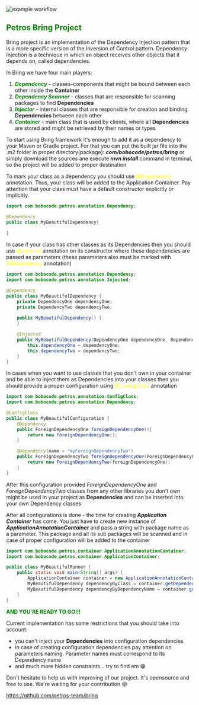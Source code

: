 ![example workflow](https://github.com/petros-team/bring/actions/workflows/maven.yml/badge.svg)
## <span style="color:green">Petros Bring Project</span>
Bring project is an implementation of the Dependency Injection pattern that is a more specific
version of the Inversion of Control pattern. Dependency Injection is a technique in which an object
receives other objects that it depends on, called dependencies.

In Bring we have four main players:
1. <span style="color:green">_**Dependency**_</span> - classes-components that might be bound between each other inside the **Container**
2. <span style="color:green">_**Dependency Scanner**_</span> - classes that are responsible for scanning packages to find **Dependencies**
3. <span style="color:green">_**Injector**_</span> -  internal classes that are responsible for creation and binding **Dependencies** between each other
4. <span style="color:green">_**Container**_</span> - main class that is used by clients, where all **Dependencies** are stored and might be retrieved by their names or types

To start using Bring framework it's enough to add it as a dependency to your Maven or Gradle project.
For that you can put the built jar file into the .m2 folder in proper directory(package): _**com/bobocode/petros/bring**_
or simply download the sources ane execute _**mvn install**_ command in terminal, so the project will be added to proper destination

To mark your class as a dependency you should use <span style="color:yellow">@Dependency</span> annotation. 
Thus, your class will be added to the Application Container.
Pay attention that your class must have a default constructor explicitly or implicitly.

```java
import com.bobocode.petros.annotation.Dependency;

@Dependency
public class MyBeautifulDependency{
    
}
```
In case if your class has other classes as its Dependencies then you should use <span style="color:yellow">@Injected</span> annotation
on its constructor where these dependencies are passed as parameters (these parameters also must be marked with <span style="color:yellow">@Dependency</span> annotation)

```java
import com.bobocode.petros.annotation.Dependency;
import com.bobocode.petros.annotation.Injected;

@Dependency
public class MyBeautifulDependency {
    private DependencyOne dependencyOne;
    private DependencyTwo dependencyTwo;
    
    public MyBeautifulDependency() {
    }

    @Injected
    public MyBeautifulDependency(DependencyOne dependencyOne, DependencyTwo dependencyTwo) {
        this.dependencyOne = dependencyOne;
        this.dependencyTwo = dependencyTwo;
    }
}
```
In cases when you want to use classes that you don't own in your container and be able to inject them as Dependencies into your classes
then you should provide a proper configuration using <span style="color:yellow">@ConfigClass</span> annotation

```java
import com.bobocode.petros.annotation.ConfigClass;
import com.bobocode.petros.annotation.Dependency;

@ConfigClass
public class MyBeautifulConfiguration {
    @Dependency
    public ForeignDependencyOne foreignDependencyOne(){
        return new ForeignDependencyOne();
    }

    @Dependency(name = "myForeignDependencyTwo")
    public ForeignDependencyTwo foreignDependencyOne(ForeignDependencyOne foreignDependencyOne){
        return new ForeignDependencyTwo(foreignDependencyOne);
    }
}
```
After this configuration provided _ForeignDependencyOne_ and _ForeignDependencyTwo_ classes from any other libraries you don't own might be used
in your project as **Dependencies** and can be inserted into your own Dependency classes

After all configurations is done - the time for creating _**Application Container**_ has come. You just have to create new instance of _**ApplicationAnnotationContainer**_
and pass a string with package name as a parameter. This package and all its sub packages will be scanned and in case of proper configuration
will be added to the container

```java
import com.bobocode.petros.container.ApplicationAnnotationContainer;
import com.bobocode.petros.container.ApplicationContainer;

public class MyBeautifulRunner {
    public static void main(String[] args) {
        ApplicationContainer container = new ApplicationAnnotationContainer("com.my.beautiful.package");
        MyBeautifulDependency dependencyByClass = container.getDependency(MyBeautifulDependency.class);
        MyBeautifulDependency dependencyByDependencyName = container.getDependency("myForeignDependencyTwo", MyBeautifulDependency.class);
    }
}
```
<span style="color:green">**AND YOU'RE READY TO GO!!!**</span>

Current implementation has some restrictions that you should take into account:
- you can't inject your **Dependencies** into configuration dependencies
- in case of creating configuration dependencies pay attention on parameters naming. Parameter names must correspond to its Dependency name
- and much more hidden constraints... try to find em 😁

Don't hesitate to help us with improving of our project. It's opensource and free to use. We're waiting for your contribution 😜

https://github.com/petros-team/bring
